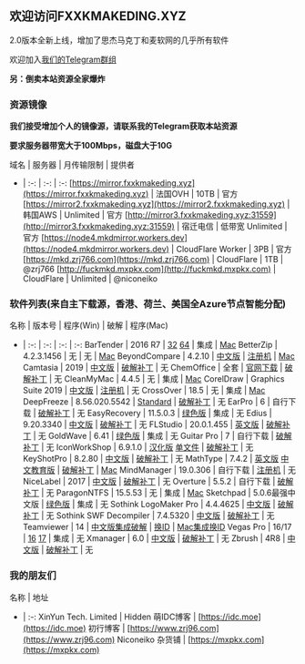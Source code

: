 ## 欢迎访问FXXKMAKEDING.XYZ

2.0版本全新上线，增加了思杰马克丁和麦软网的几乎所有软件

欢迎加入[我们的Telegram群组](https://t.me/fxxkmakeding)

**另：倒卖本站资源全家爆炸**

### 资源镜像
**我们接受增加个人的镜像源，请联系我的Telegram获取本站资源**

**要求服务器带宽大于100Mbps，磁盘大于10G**

域名 | 服务器 | 月传输限制 | 提供者
- | :-: | :-: | :-:
[https://mirror.fxxkmakeding.xyz](https://mirror.fxxkmakeding.xyz) | 法国OVH | 10TB | 官方
[https://mirror2.fxxkmakeding.xyz](https://mirror2.fxxkmakeding.xyz) | 韩国AWS | Unlimited | 官方
[http://mirror3.fxxkmakeding.xyz:31559](http://mirror3.fxxkmakeding.xyz:31559) | 宿迁电信 | 低带宽 Unlimited | 官方
[https://node4.mkdmirror.workers.dev](https://node4.mkdmirror.workers.dev) | CloudFlare Worker | 3PB | 官方
[https://mkd.zrj766.com](https://mkd.zrj766.com) | CloudFlare | 1TB | @zrj766
[http://fuckmkd.mxpkx.com](http://fuckmkd.mxpkx.com) | CloudFlare | Unlimited | @niconeiko

### 软件列表(来自主下载源，香港、荷兰、美国全Azure节点智能分配)

名称 | 版本号 | 程序(Win) | 破解 | 程序(Mac)
- | :-: | :-: | :-: | :-:
BarTender | 2016 R7 | [32](https://down.fxxkmakeding.xyz/Bartender/bt32.zip) [64](https://down.fxxkmakeding.xyz/Bartender/bt64.zip) | 集成 | [Mac](https://down.fxxkmakeding.xyz/Bartender/mac.zip)
BetterZip | 4.2.3.1456 | 无 | 无 | [Mac](https://down.fxxkmakeding.xyz/BetterZip/mac.zip)
BeyondCompare | 4.2.10 | [中文版](https://down.fxxkmakeding.xyz/BeyondCompare/beyondcomparezh.zip) | [注册机](https://down.fxxkmakeding.xyz/BeyondCompare/keygen.zip) | [Mac](https://down.fxxkmakeding.xyz/BeyondCompare/mac.zip)
Camtasia | 2019 | [中文版](https://down.fxxkmakeding.xyz/Camtasia/camtasia.zip) | [破解补丁](https://down.fxxkmakeding.xyz/Camtasia/crack.zip) | 无
ChemOffice | 全套 | [官网下载](https://www.perkinelmer.com.cn/Product/chemoffice-professional-chemofficepro) | [破解补丁](https://down.fxxkmakeding.xyz/ChemOffice/crack.zip) | 无
CleanMyMac | 4.4.5 | 无 | 集成 | [Mac](https://down.fxxkmakeding.xyz/CleanMyMac/cleanmymac.zip)
CorelDraw | Graphics Suite 2019 | [中文版](https://down.fxxkmakeding.xyz/CorelDraw/coreldraw.zip) | [注册机](https://down.fxxkmakeding.xyz/CorelDraw/keygen.zip) | 无
CrossOver | 18.5 | 无 | 集成 | [Mac](https://down.fxxkmakeding.xyz/CrossOver/crossover.zip)
DeepFreeze | 8.56.020.5542 | [Standard](https://down.fxxkmakeding.xyz/DeepFreeze/DeepFreeze.zip) | [破解补丁](https://down.fxxkmakeding.xyz/DeepFreeze/crack.zip) | 无
EarPro | 6 | 自行下载 | [破解补丁](https://down.fxxkmakeding.xyz/Earpro6/crack.zip) | 无
EasyRecovery | 11.5.0.3 | [绿色版](https://down.fxxkmakeding.xyz/EasyRecovery/easyrecovery.zip) | 集成 | 无
Edius | 9.20.3340 | [中文版](https://down.fxxkmakeding.xyz/Edius9/edius9.zip) | [破解补丁](https://down.fxxkmakeding.xyz/Edius9/crack.zip) | 无
FLStudio | 20.0.1.455 | [英文版](https://down.fxxkmakeding.xyz/FLStudio20/flstudio20.zip) | [破解补丁](https://down.fxxkmakeding.xyz/FLStudio20/crack.zip) | 无
GoldWave | 6.41 | [绿色版](https://down.fxxkmakeding.xyz/GoldWave/GoldWave.zip) | 集成 | 无
Guitar Pro | 7 | 自行下载 | [破解补丁](https://down.fxxkmakeding.xyz/GuitarPro/GuitarProcrack.zip) | 无
IconWorkShop | 6.9.1.0 | [汉化版](https://down.fxxkmakeding.xyz/IconWorkshop/IconWorkshop.zip) [单文件](https://down.fxxkmakeding.xyz/IconWorkshop/IconWorkshopdwj.zip) | [破解补丁](https://down.fxxkmakeding.xyz/IconWorkshop/reg.zip) | 无
KeyShotPro | 8.2.80 | [中文版](https://down.fxxkmakeding.xyz/KeyShotPro/keyshotpro.zip) | [破解补丁](https://down.fxxkmakeding.xyz/KeyShotPro/crack.zip) | 无
MathType | 7.4.2 | [英文版](https://down.fxxkmakeding.xyz/MathType/MathType.zip) [中文教育版](https://down.fxxkmakeding.xyz/MathType/edu.zip) | [破解补丁](https://down.fxxkmakeding.xyz/MathType/crack.zip) | [Mac](https://down.fxxkmakeding.xyz/MathType/mac.zip)
MindManager | 19.0.306 | 自行下载 | [注册机](https://down.fxxkmakeding.xyz/MindManager/keygen.zip) | 无
NiceLabel | 2017 | [中文版](https://down.fxxkmakeding.xyz/NiceLabel/NiceLabel.zip) | [破解补丁](https://down.fxxkmakeding.xyz/NiceLabel/keygen.zip) | 无
Overture | 5.5.2 | 自行下载 | [破解补丁](https://down.fxxkmakeding.xyz/Overture/crack.zip) | 无
ParagonNTFS | 15.5.53 | 无 | 集成 | [Mac](https://down.fxxkmakeding.xyz/ParagonNTFS/ParagonNTFS.zip)
Sketchpad | 5.0.6最强中文版 | [绿色版](https://down.fxxkmakeding.xyz/Sketchpad/Sketchpad.zip) | 集成 | 无
Sothink LogoMaker Pro | 4.4.4625 | [中文版](https://down.fxxkmakeding.xyz/SothinkLogoMaker/SothinkLogoMaker.zip) | [破解补丁](https://down.fxxkmakeding.xyz/SothinkLogoMaker/crack.zip) | 无
Sothink SWF Decompiler | 7.4.5320 | [中文版](https://down.fxxkmakeding.xyz/SothinkSWFDecompiler/SothinkSWFDecompiler.zip) | [破解补丁](https://down.fxxkmakeding.xyz/SothinkSWFDecompiler/crack.zip) | 无
Teamviewer | 14 | [中文版集成破解](https://down.fxxkmakeding.xyz/TeamViewer/TeamViewer.zip) | [换ID](https://down.fxxkmakeding.xyz/TeamViewer/changeidwin.zip) | [Mac集成换ID](https://down.fxxkmakeding.xyz/TeamViewer/mac.zip)
Vegas Pro | 16/17 | [16](https://down.fxxkmakeding.xyz/VegasPro/vegaspro16.zip) [17](https://down.fxxkmakeding.xyz/VegasPro/vegaspro17.zip) | 集成 | 无
Xmanager | 6.0 | [中文版](https://down.fxxkmakeding.xyz/Xmanager/xmanager6.zip) | [破解补丁](https://down.fxxkmakeding.xyz/Xmanager/keygen.zip) | 无
Zbrush | 4R8 | [中文版](https://down.fxxkmakeding.xyz/Zbrush/zbrush.zip) | [破解补丁](https://down.fxxkmakeding.xyz/Zbrush/crack.zip) | 无

### 我的朋友们

名称 | 地址
- | :-:
XinYun Tech. Limited | Hidden
萌IDC博客 | [https://idc.moe](https://idc.moe)
初行博客 | [https://www.zrj96.com](https://www.zrj96.com)
Niconeiko 杂货铺 | [https://mxpkx.com](https://mxpkx.com)
